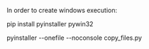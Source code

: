 In order to create windows execution:

pip install pyinstaller pywin32

pyinstaller --onefile --noconsole copy_files.py
